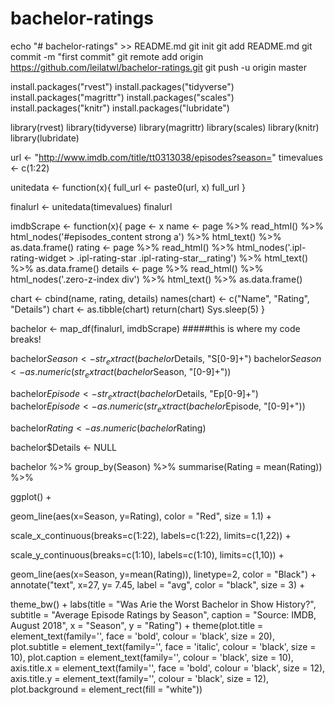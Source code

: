 # bachelor-ratings

echo "# bachelor-ratings" >> README.md
git init
git add README.md
git commit -m "first commit"
git remote add origin https://github.com/leilatwl/bachelor-ratings.git
git push -u origin master

install.packages("rvest")
install.packages("tidyverse")
install.packages("magrittr")
install.packages("scales")
install.packages("knitr")
install.packages("lubridate")

library(rvest)
library(tidyverse)
library(magrittr)
library(scales)
library(knitr)
library(lubridate)


url <- "http://www.imdb.com/title/tt0313038/episodes?season="
timevalues <- c(1:22)

unitedata <- function(x){
  full_url <- paste0(url, x)
  full_url
}

finalurl <- unitedata(timevalues)
finalurl

imdbScrape <- function(x){
  page <- x
  name <- page %>% read_html() %>% html_nodes('#episodes_content strong a') %>% html_text() %>% as.data.frame()
  rating <- page %>% read_html() %>% html_nodes('.ipl-rating-widget > .ipl-rating-star .ipl-rating-star__rating') %>% html_text() %>% as.data.frame()
  details <- page %>% read_html() %>% html_nodes('.zero-z-index div') %>% html_text() %>% as.data.frame()
  
  chart <- cbind(name, rating, details)
  names(chart) <- c("Name", "Rating", "Details")
  chart <- as.tibble(chart)
  return(chart)
  Sys.sleep(5)
}


bachelor <- map_df(finalurl, imdbScrape) #####this is where my code breaks!

bachelor$Season <- str_extract(bachelor$Details, "S[0-9]+")
bachelor$Season <- as.numeric(str_extract(bachelor$Season, "[0-9]+"))

bachelor$Episode <- str_extract(bachelor$Details, "Ep[0-9]+")
bachelor$Episode <- as.numeric(str_extract(bachelor$Episode, "[0-9]+"))

bachelor$Rating <- as.numeric(bachelor$Rating)

bachelor$Details <- NULL


bachelor %>%
  group_by(Season) %>%
  summarise(Rating = mean(Rating)) %>%
  
  ggplot() +

  geom_line(aes(x=Season, y=Rating), color = "Red", size = 1.1) +
  
  scale_x_continuous(breaks=c(1:22), labels=c(1:22), limits=c(1,22)) +
  
  scale_y_continuous(breaks=c(1:10), labels=c(1:10), limits=c(1,10)) +
  
  geom_line(aes(x=Season, y=mean(Rating)), linetype=2, color = "Black") + 
  annotate("text", x=27, y= 7.45, label = "avg", color = "black", size = 3) +
  
  theme_bw() + 
  labs(title = "Was Arie the Worst Bachelor in Show History?",
       subtitle = "Average Episode Ratings by Season",
       caption = "Source: IMDB, August 2018",
       x = "Season",
       y = "Rating") +
  theme(plot.title = element_text(family='', face = 'bold', colour = 'black', size = 20),
        plot.subtitle = element_text(family='', face = 'italic', colour = 'black', size = 10),
        plot.caption = element_text(family='', colour = 'black', size = 10),
        axis.title.x = element_text(family='', face = 'bold', colour = 'black', size = 12),
        axis.title.y = element_text(family='', colour = 'black', size = 12),
        plot.background = element_rect(fill = "white"))




